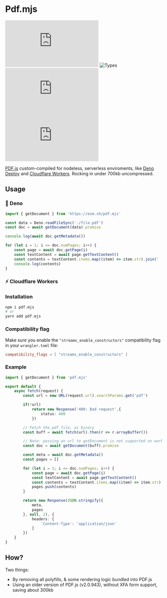 # Pdf.mjs

![License: MIT](https://img.shields.io/npm/l/pdf.mjs)
![Types](https://img.shields.io/badge/types-included-blue)
![npm](https://img.shields.io/npm/v/pdf.mjs)
![npm bundle size](https://img.shields.io/bundlephobia/min/pdf.mjs)

[PDF.js](https://github.com/mozilla/pdf.js) custom-compiled for nodeless, serverless enviroments, 
like [Deno Deploy](https://deno.com/deploy) and [Cloudflare Workers](https://workers.cloudflare.com).
Rocking in under 700kb uncompressed.

## Usage

### 🦕 Deno

```ts
import { getDocument } from 'https://esm.sh/pdf.mjs'

const data = Deno.readFileSync('./file.pdf')
const doc = await getDocument(data).promise

console.log(await doc.getMetadata())

for (let i = 1; i <= doc.numPages; i++) {
    const page = await doc.getPage(i)
    const textContent = await page.getTextContent()
    const contents = textContent.items.map((item) => item.str).join(' ')
    console.log(contents)
}
```

### ⚡️ Cloudflare Workers

### Installation

```sh
npm i pdf.mjs
# or
yarn add pdf.mjs
```

### Compatibility flag

Make sure you enable the `"streams_enable_constructors"` compatibility flag in your `wrangler.toml` file:

```toml
compatibility_flags = [ "streams_enable_constructors" ]
```

### Example

```ts
import { getDocument } from 'pdf.mjs'

export default {
    async fetch(request) {
        const url = new URL(request.url).searchParams.get('pdf')

        if(!url)
            return new Response('400: Bad request',{
                status: 400
            })

        // Fetch the pdf file, as binary
        const buff = await fetch(url).then(r => r.arrayBuffer())

        // Note: passing an url to getDocument is not supported on workers
        const doc = await getDocument(buff).promise

        const meta = await doc.getMetadata()
        const pages = []

        for (let i = 1; i <= doc.numPages; i++) {
            const page = await doc.getPage(i)
            const textContent = await page.getTextContent()
            const contents = textContent.items.map((item) => item.str).join(' ')
            pages.push(contents)
        }

        return new Response(JSON.stringify({
            meta,
            pages
        }, null, 2), {
            headers: {
                'Content-Type': 'application/json'
            }
        })
    }
}
```

## How?

Two things:

- By removing all polyfills, & some rendering logic bundled into PDF.js
- Using an older version of PDF.js (v2.0.943), without XFA form support, saving about 300kb
